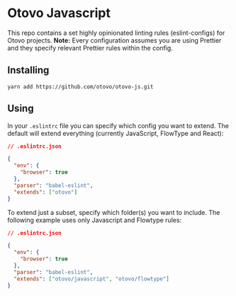 # Otovo Javascript

This repo contains a set highly opinionated linting rules (eslint-configs) for
Otovo projects. **Note:** Every configuration assumes you are using Prettier and
they specify relevant Prettier rules within the config.

## Installing

```
yarn add https://github.com/otovo/otovo-js.git
```

## Using

In your `.eslintrc` file you can specify which config you want to extend. The
default will extend everything (currently JavaScript, FlowType and React):

```json
// .eslintrc.json

{
  "env": {
    "browser": true
  },
  "parser": "babel-eslint",
  "extends": ["otovo"]
}
```

To extend just a subset, specify which folder(s) you want to include. The
following example uses only Javascript and Flowtype rules:

```json
// .eslintrc.json

{
  "env": {
    "browser": true
  },
  "parser": "babel-eslint",
  "extends": ["otovo/javascript", "otovo/flowtype"]
}
```
